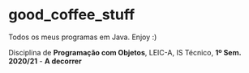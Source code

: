 # good_coffee_stuff
Todos os meus programas em Java. Enjoy :)

Disciplina de **Programação com Objetos**, LEIC-A, IS Técnico, **1º Sem. 2020/21** - **A decorrer**
